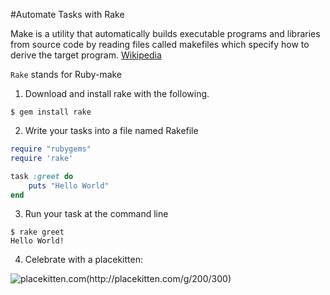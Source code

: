 #Automate Tasks with Rake

Make is a utility that automatically builds executable programs and libraries from source code by reading files called makefiles which specify how to derive the target program. [Wikipedia](http://en.wikipedia.org/wiki/Make_(software))

`Rake` stands for Ruby-make

1. Download and install rake with the following.
```
$ gem install rake
```

2. Write your tasks into a file named Rakefile
```ruby
require "rubygems"
require 'rake'

task :greet do
    puts "Hello World"
end
```

3. Run your task at the command line
```
$ rake greet
Hello World!
```

4. Celebrate with a placekitten:

![placekitten.com(http://placekitten.com/g/200/300)](http://placekitten.com/g/200/300)